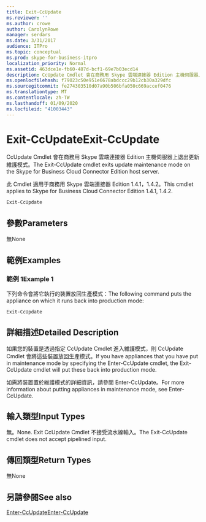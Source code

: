 ```yaml
---
title: Exit-CcUpdate
ms.reviewer: ''
ms.author: crowe
author: CarolynRowe
manager: serdars
ms.date: 3/31/2017
audience: ITPro
ms.topic: conceptual
ms.prod: skype-for-business-itpro
localization_priority: Normal
ms.assetid: 463dce1e-fb60-487d-bcf1-69e7b03ecd14
description: CcUpdate Cmdlet 會在商務用 Skype 雲端連接器 Edition 主機伺服器上退出更新維護模式。
ms.openlocfilehash: f79023c50e951e6678abdccc29b12cb30a329dfc
ms.sourcegitcommit: fe274303510d07a90b506bfa050c669accef0476
ms.translationtype: MT
ms.contentlocale: zh-TW
ms.lasthandoff: 01/09/2020
ms.locfileid: "41003443"
---
```

# <a name="exit-ccupdate"></a><span data-ttu-id="8c9a5-103">Exit-CcUpdate</span><span class="sxs-lookup"><span data-stu-id="8c9a5-103">Exit-CcUpdate</span></span>
 
<span data-ttu-id="8c9a5-104">CcUpdate Cmdlet 會在商務用 Skype 雲端連接器 Edition 主機伺服器上退出更新維護模式。</span><span class="sxs-lookup"><span data-stu-id="8c9a5-104">The Exit-CcUpdate cmdlet exits update maintenance mode on the Skype for Business Cloud Connector Edition host server.</span></span> 
  
<span data-ttu-id="8c9a5-105">此 Cmdlet 適用于商務用 Skype 雲端連接器 Edition 1.4.1，1.4.2。</span><span class="sxs-lookup"><span data-stu-id="8c9a5-105">This cmdlet applies to Skype for Business Cloud Connector Edition 1.4.1, 1.4.2.</span></span> 
  
```powershell
Exit-CcUpdate
```

## <a name="parameters"></a><span data-ttu-id="8c9a5-106">參數</span><span class="sxs-lookup"><span data-stu-id="8c9a5-106">Parameters</span></span>

<span data-ttu-id="8c9a5-107">無</span><span class="sxs-lookup"><span data-stu-id="8c9a5-107">None</span></span>
  
## <a name="examples"></a><span data-ttu-id="8c9a5-108">範例</span><span class="sxs-lookup"><span data-stu-id="8c9a5-108">Examples</span></span>
<span data-ttu-id="8c9a5-109"><a name="Examples"> </a></span><span class="sxs-lookup"><span data-stu-id="8c9a5-109"></span></span>

### <a name="example-1"></a><span data-ttu-id="8c9a5-110">範例 1</span><span class="sxs-lookup"><span data-stu-id="8c9a5-110">Example 1</span></span>

<span data-ttu-id="8c9a5-111">下列命令會將它執行的裝置放回生產模式：</span><span class="sxs-lookup"><span data-stu-id="8c9a5-111">The following command puts the appliance on which it runs back into production mode:</span></span> 
  
```powershell
Exit-CcUpdate
```

## <a name="detailed-description"></a><span data-ttu-id="8c9a5-112">詳細描述</span><span class="sxs-lookup"><span data-stu-id="8c9a5-112">Detailed Description</span></span>
<span data-ttu-id="8c9a5-113"><a name="DetailedDescription"> </a></span><span class="sxs-lookup"><span data-stu-id="8c9a5-113"></span></span>

<span data-ttu-id="8c9a5-114">如果您的裝置是透過指定 CcUpdate Cmdlet 進入維護模式，則 CcUpdate Cmdlet 會將這些裝置放回生產模式。</span><span class="sxs-lookup"><span data-stu-id="8c9a5-114">If you have appliances that you have put in maintenance mode by specifying the Enter-CcUpdate cmdlet, the Exit-CcUpdate cmdlet will put these back into production mode.</span></span> 
  
<span data-ttu-id="8c9a5-115">如需將裝置置於維護模式的詳細資訊，請參閱 Enter-CcUpdate。</span><span class="sxs-lookup"><span data-stu-id="8c9a5-115">For more information about putting appliances in maintenance mode, see Enter-CcUpdate.</span></span>
  
## <a name="input-types"></a><span data-ttu-id="8c9a5-116">輸入類型</span><span class="sxs-lookup"><span data-stu-id="8c9a5-116">Input Types</span></span>
<span data-ttu-id="8c9a5-117"><a name="InputTypes"> </a></span><span class="sxs-lookup"><span data-stu-id="8c9a5-117"></span></span>

<span data-ttu-id="8c9a5-118">無。</span><span class="sxs-lookup"><span data-stu-id="8c9a5-118">None.</span></span> <span data-ttu-id="8c9a5-119">Exit CcUpdate Cmdlet 不接受流水線輸入。</span><span class="sxs-lookup"><span data-stu-id="8c9a5-119">The Exit-CcUpdate cmdlet does not accept pipelined input.</span></span>
  
## <a name="return-types"></a><span data-ttu-id="8c9a5-120">傳回類型</span><span class="sxs-lookup"><span data-stu-id="8c9a5-120">Return Types</span></span>
<span data-ttu-id="8c9a5-121"><a name="ReturnTypes"> </a></span><span class="sxs-lookup"><span data-stu-id="8c9a5-121"></span></span>

<span data-ttu-id="8c9a5-122">無</span><span class="sxs-lookup"><span data-stu-id="8c9a5-122">None</span></span> 
  
## <a name="see-also"></a><span data-ttu-id="8c9a5-123">另請參閱</span><span class="sxs-lookup"><span data-stu-id="8c9a5-123">See also</span></span>
<span data-ttu-id="8c9a5-124"><a name="ReturnTypes"> </a></span><span class="sxs-lookup"><span data-stu-id="8c9a5-124"></span></span>

[<span data-ttu-id="8c9a5-125">Enter-CcUpdate</span><span class="sxs-lookup"><span data-stu-id="8c9a5-125">Enter-CcUpdate</span></span>](enter-ccupdate.md)
  

